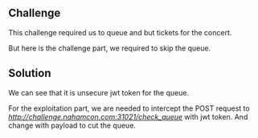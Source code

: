 
## Challenge

This challenge required us to queue and but tickets for the concert.

But here is the challenge part, we required to skip the queue.

## Solution 

We can see that it is unsecure jwt token for the queue. 

For the exploitation part, we are needed to intercept the POST request to *http://challenge.nahamcon.com:31021/check_queue* with jwt token. And change with payload to cut the queue.



